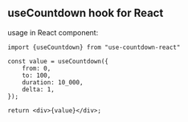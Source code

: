 ## useCountdown hook for React

usage in React component:
```
import {useCountdown} from "use-countdown-react"

const value = useCountdown({
	from: 0,
	to: 100,
	duration: 10_000,
	delta: 1,
});

return <div>{value}</div>;
```
